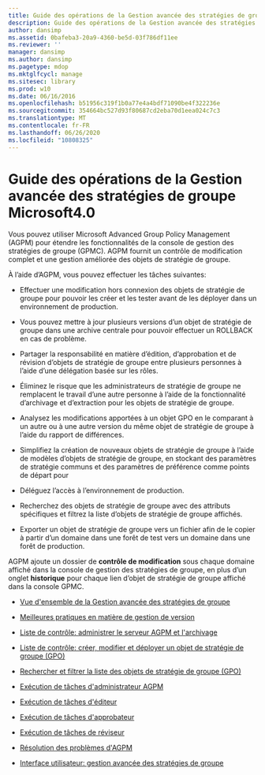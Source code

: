 ```yaml
---
title: Guide des opérations de la Gestion avancée des stratégies de groupe Microsoft4.0
description: Guide des opérations de la Gestion avancée des stratégies de groupe Microsoft4.0
author: dansimp
ms.assetid: 0bafeba3-20a9-4360-be5d-03f786df11ee
ms.reviewer: ''
manager: dansimp
ms.author: dansimp
ms.pagetype: mdop
ms.mktglfcycl: manage
ms.sitesec: library
ms.prod: w10
ms.date: 06/16/2016
ms.openlocfilehash: b51956c319f1b0a77e4a4bdf71090be4f322236e
ms.sourcegitcommit: 354664bc527d93f80687cd2eba70d1eea024c7c3
ms.translationtype: MT
ms.contentlocale: fr-FR
ms.lasthandoff: 06/26/2020
ms.locfileid: "10808325"
---
```

# Guide des opérations de la Gestion avancée des stratégies de groupe Microsoft4.0


Vous pouvez utiliser Microsoft Advanced Group Policy Management (AGPM) pour étendre les fonctionnalités de la console de gestion des stratégies de groupe (GPMC). AGPM fournit un contrôle de modification complet et une gestion améliorée des objets de stratégie de groupe.

À l’aide d’AGPM, vous pouvez effectuer les tâches suivantes:

-   Effectuer une modification hors connexion des objets de stratégie de groupe pour pouvoir les créer et les tester avant de les déployer dans un environnement de production.

-   Vous pouvez mettre à jour plusieurs versions d’un objet de stratégie de groupe dans une archive centrale pour pouvoir effectuer un ROLLBACK en cas de problème.

-   Partager la responsabilité en matière d’édition, d’approbation et de révision d’objets de stratégie de groupe entre plusieurs personnes à l’aide d’une délégation basée sur les rôles.

-   Éliminez le risque que les administrateurs de stratégie de groupe ne remplacent le travail d’une autre personne à l’aide de la fonctionnalité d’archivage et d’extraction pour les objets de stratégie de groupe.

-   Analysez les modifications apportées à un objet GPO en le comparant à un autre ou à une autre version du même objet de stratégie de groupe à l’aide du rapport de différences.

-   Simplifiez la création de nouveaux objets de stratégie de groupe à l’aide de modèles d’objets de stratégie de groupe, en stockant des paramètres de stratégie communs et des paramètres de préférence comme points de départ pour

-   Déléguez l’accès à l’environnement de production.

-   Recherchez des objets de stratégie de groupe avec des attributs spécifiques et filtrez la liste d’objets de stratégie de groupe affichés.

-   Exporter un objet de stratégie de groupe vers un fichier afin de le copier à partir d’un domaine dans une forêt de test vers un domaine dans une forêt de production.

AGPM ajoute un dossier de **contrôle de modification** sous chaque domaine affiché dans la console de gestion des stratégies de groupe, en plus d’un onglet **historique** pour chaque lien d’objet de stratégie de groupe affiché dans la console GPMC.

-   [Vue d'ensemble de la Gestion avancée des stratégies de groupe](overview-of-advanced-group-policy-management-agpm40.md)

-   [Meilleures pratiques en matière de gestion de version](best-practices-for-version-control-agpm40.md)

-   [Liste de contrôle: administrer le serveur AGPM et l'archivage](checklist-administer-the-agpm-server-and-archive-agpm40.md)

-   [Liste de contrôle: créer, modifier et déployer un objet de stratégie de groupe (GPO)](checklist-create-edit-and-deploy-a-gpo-agpm40.md)

-   [Rechercher et filtrer la liste des objets de stratégie de groupe (GPO)](search-and-filter-the-list-of-gpos.md)

-   [Exécution de tâches d'administrateur AGPM](performing-agpm-administrator-tasks-agpm40.md)

-   [Exécution de tâches d'éditeur](performing-editor-tasks-agpm40.md)

-   [Exécution de tâches d'approbateur](performing-approver-tasks-agpm40.md)

-   [Exécution de tâches de réviseur](performing-reviewer-tasks-agpm40.md)

-   [Résolution des problèmes d'AGPM](troubleshooting-agpm-agpm40.md)

-   [Interface utilisateur: gestion avancée des stratégies de groupe](user-interface-advanced-group-policy-management-agpm40.md)

 

 





